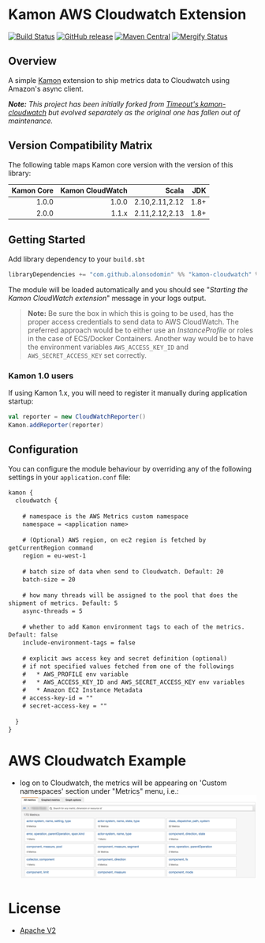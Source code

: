 # Kamon AWS Cloudwatch Extension

[![Build Status](https://travis-ci.org/alonsodomin/kamon-cloudwatch.svg?branch=master)](https://travis-ci.org/alonsodomin/kamon-cloudwatch)
[![GitHub release](https://img.shields.io/github/tag/alonsodomin/kamon-cloudwatch.svg)](https://github.com/alonsodomin/kamon-cloudwatch/releases)
[![Maven Central](https://maven-badges.herokuapp.com/maven-central/com.github.alonsodomin/kamon-cloudwatch_2.12/badge.svg)](https://maven-badges.herokuapp.com/maven-central/com.github.alonsodomin/kamon-cloudwatch_2.12)
[![Mergify Status](https://img.shields.io/endpoint.svg?url=https://gh.mergify.io/badges/alonsodomin/kamon-cloudwatch&style=flat)](https://mergify.io)

## Overview

A simple [Kamon](https://github.com/kamon-io/Kamon) extension to ship metrics data to Cloudwatch using Amazon's async client.

_**Note:** This project has been initially forked from [Timeout's kamon-cloudwatch](https://github.com/timeoutdigital/kamon-cloudwatch) but evolved separately as the original one has fallen out of maintenance._

## Version Compatibility Matrix

The following table maps Kamon core version with the version of this library:

| Kamon Core | Kamon CloudWatch | Scala          | JDK  |
|-----------:| ----------------:| --------------:|-----:|
|      1.0.0 |            1.0.0 | 2.10,2.11,2.12 | 1.8+ |
|      2.0.0 |            1.1.x | 2.11,2.12,2.13 | 1.8+ |

## Getting Started

Add library dependency to your `build.sbt`

```scala
libraryDependencies += "com.github.alonsodomin" %% "kamon-cloudwatch" % "<version>"
```

The module will be loaded automatically and you should see "_Starting the Kamon CloudWatch extension_" message in your logs output.

> **Note:** Be sure the box in which this is going to be used, has the proper access credentials to send data to AWS CloudWatch. The preferred approach would be to either use an _InstanceProfile_ or roles in the case of ECS/Docker Containers. Another way would be to have the environment variables `AWS_ACCESS_KEY_ID` and `AWS_SECRET_ACCESS_KEY` set correctly.

### Kamon 1.0 users

If using Kamon 1.x, you will need to register it manually during application startup:

```scala
val reporter = new CloudWatchReporter()
Kamon.addReporter(reporter)
```

## Configuration

You can configure the module behaviour by overriding any of the following settings in your `application.conf` file:

```
kamon {
  cloudwatch {

    # namespace is the AWS Metrics custom namespace
    namespace = <application name>
    
    # (Optional) AWS region, on ec2 region is fetched by getCurrentRegion command
    region = eu-west-1

    # batch size of data when send to Cloudwatch. Default: 20
    batch-size = 20

    # how many threads will be assigned to the pool that does the shipment of metrics. Default: 5
    async-threads = 5
    
    # whether to add Kamon environment tags to each of the metrics. Default: false
    include-environment-tags = false

    # explicit aws access key and secret definition (optional)
    # if not specified values fetched from one of the followings
    #   * AWS_PROFILE env variable
    #   * AWS_ACCESS_KEY_ID and AWS_SECRET_ACCESS_KEY env variables
    #   * Amazon EC2 Instance Metadata
    # access-key-id = ""
    # secret-access-key = ""

  }
}
```

# AWS Cloudwatch Example
- log on to Cloudwatch, the metrics will be appearing on 'Custom namespaces' section under "Metrics" menu, i.e.:
![alt text](https://github.com/alonsodomin/kamon-cloudwatch/blob/master/doc/cloudwatch-metrics.jpg "what has showed up in Cloudwatch")

# License
- [Apache V2](https://github.com/alonsodomin/kamon-cloudwatch/blob/master/LICENSE "MIT")
